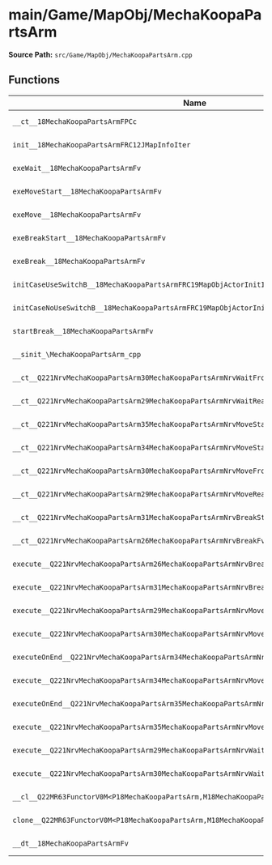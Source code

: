 # main/Game/MapObj/MechaKoopaPartsArm

**Source Path:** `src/Game/MapObj/MechaKoopaPartsArm.cpp`

## Functions

| Name | Address | Match % |
|------|---------|---------|
| `__ct__18MechaKoopaPartsArmFPCc` | `0x801FBB2C` | :white_check_mark: (100.0%) |
| `init__18MechaKoopaPartsArmFRC12JMapInfoIter` | `0x801FBB70` | :white_check_mark: (100.0%) |
| `exeWait__18MechaKoopaPartsArmFv` | `0x801FBC44` | :white_check_mark: (100.0%) |
| `exeMoveStart__18MechaKoopaPartsArmFv` | `0x801FBCA8` | :white_check_mark: (100.0%) |
| `exeMove__18MechaKoopaPartsArmFv` | `0x801FBDA0` | :white_check_mark: (100.0%) |
| `exeBreakStart__18MechaKoopaPartsArmFv` | `0x801FBE38` | :white_check_mark: (100.0%) |
| `exeBreak__18MechaKoopaPartsArmFv` | `0x801FBEBC` | :white_check_mark: (100.0%) |
| `initCaseUseSwitchB__18MechaKoopaPartsArmFRC19MapObjActorInitInfo` | `0x801FBF70` | :x: (11.1%) |
| `initCaseNoUseSwitchB__18MechaKoopaPartsArmFRC19MapObjActorInitInfo` | `0x801FBFCC` | :white_check_mark: (100.0%) |
| `startBreak__18MechaKoopaPartsArmFv` | `0x801FBFD0` | :white_check_mark: (100.0%) |
| `__sinit_\MechaKoopaPartsArm_cpp` | `0x801FBFD8` | :white_check_mark: (100.0%) |
| `__ct__Q221NrvMechaKoopaPartsArm30MechaKoopaPartsArmNrvWaitFrontFv` | `0x801FC034` | :white_check_mark: (100.0%) |
| `__ct__Q221NrvMechaKoopaPartsArm29MechaKoopaPartsArmNrvWaitRearFv` | `0x801FC044` | :white_check_mark: (100.0%) |
| `__ct__Q221NrvMechaKoopaPartsArm35MechaKoopaPartsArmNrvMoveStartFrontFv` | `0x801FC054` | :white_check_mark: (100.0%) |
| `__ct__Q221NrvMechaKoopaPartsArm34MechaKoopaPartsArmNrvMoveStartRearFv` | `0x801FC064` | :white_check_mark: (100.0%) |
| `__ct__Q221NrvMechaKoopaPartsArm30MechaKoopaPartsArmNrvMoveFrontFv` | `0x801FC074` | :white_check_mark: (100.0%) |
| `__ct__Q221NrvMechaKoopaPartsArm29MechaKoopaPartsArmNrvMoveRearFv` | `0x801FC084` | :white_check_mark: (100.0%) |
| `__ct__Q221NrvMechaKoopaPartsArm31MechaKoopaPartsArmNrvBreakStartFv` | `0x801FC094` | :white_check_mark: (100.0%) |
| `__ct__Q221NrvMechaKoopaPartsArm26MechaKoopaPartsArmNrvBreakFv` | `0x801FC0A4` | :white_check_mark: (100.0%) |
| `execute__Q221NrvMechaKoopaPartsArm26MechaKoopaPartsArmNrvBreakCFP5Spine` | `0x801FC0B4` | :white_check_mark: (100.0%) |
| `execute__Q221NrvMechaKoopaPartsArm31MechaKoopaPartsArmNrvBreakStartCFP5Spine` | `0x801FC0BC` | :white_check_mark: (100.0%) |
| `execute__Q221NrvMechaKoopaPartsArm29MechaKoopaPartsArmNrvMoveRearCFP5Spine` | `0x801FC0C4` | :white_check_mark: (100.0%) |
| `execute__Q221NrvMechaKoopaPartsArm30MechaKoopaPartsArmNrvMoveFrontCFP5Spine` | `0x801FC0CC` | :white_check_mark: (100.0%) |
| `executeOnEnd__Q221NrvMechaKoopaPartsArm34MechaKoopaPartsArmNrvMoveStartRearCFP5Spine` | `0x801FC0D4` | :white_check_mark: (100.0%) |
| `execute__Q221NrvMechaKoopaPartsArm34MechaKoopaPartsArmNrvMoveStartRearCFP5Spine` | `0x801FC0DC` | :white_check_mark: (100.0%) |
| `executeOnEnd__Q221NrvMechaKoopaPartsArm35MechaKoopaPartsArmNrvMoveStartFrontCFP5Spine` | `0x801FC0E4` | :white_check_mark: (100.0%) |
| `execute__Q221NrvMechaKoopaPartsArm35MechaKoopaPartsArmNrvMoveStartFrontCFP5Spine` | `0x801FC0EC` | :white_check_mark: (100.0%) |
| `execute__Q221NrvMechaKoopaPartsArm29MechaKoopaPartsArmNrvWaitRearCFP5Spine` | `0x801FC0F4` | :white_check_mark: (100.0%) |
| `execute__Q221NrvMechaKoopaPartsArm30MechaKoopaPartsArmNrvWaitFrontCFP5Spine` | `0x801FC0FC` | :white_check_mark: (100.0%) |
| `__cl__Q22MR63FunctorV0M<P18MechaKoopaPartsArm,M18MechaKoopaPartsArmFPCvPv_v>CFv` | `0x801FC104` | :white_check_mark: (100.0%) |
| `clone__Q22MR63FunctorV0M<P18MechaKoopaPartsArm,M18MechaKoopaPartsArmFPCvPv_v>CFP7JKRHeap` | `0x801FC134` | :x: (96.2%) |
| `__dt__18MechaKoopaPartsArmFv` | `0x801FC19C` | :white_check_mark: (100.0%) |
